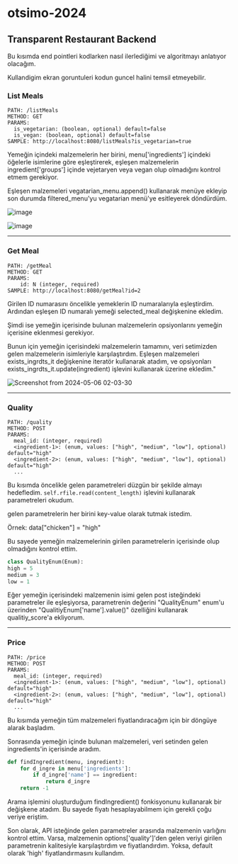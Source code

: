 # otsimo-2024
## Transparent Restaurant Backend

 Bu kısımda end pointleri kodlarken nasıl ilerlediğimi ve algoritmayı anlatıyor olacağım.

 Kullandigim ekran goruntuleri kodun guncel halini temsil etmeyebilir.

### List Meals

```
PATH: /listMeals
METHOD: GET
PARAMS:
  is_vegetarian: (boolean, optional) default=false
  is_vegan: (boolean, optional) default=false
SAMPLE: http://localhost:8080/listMeals?is_vegetarian=true
```

Yemeğin içindeki malzemelerin her birini, menu['ingredients'] içindeki öğelerle isimlerine göre eşleştirerek, eşleşen malzemelerin ingredient['groups'] içinde vejetaryen veya vegan olup olmadığını kontrol etmem gerekiyor.

Eşleşen malzemeleri vegatarian_menu.append() kullanarak menüye ekleyip son durumda filtered_menu'yu vegatarian menü'ye esitleyerek döndürdüm.

![image](https://github.com/faruktinaz/otsimo-2024/assets/114104599/1d4ea13f-847c-4b2c-8dee-7c641f870f41)

![image](https://github.com/faruktinaz/otsimo-2024/assets/114104599/aed04629-1a32-48ec-bbe0-c75cf2ec7a5e)

---

### Get Meal

```
PATH: /getMeal
METHOD: GET
PARAMS:
    id: N (integer, required)
SAMPLE: http://localhost:8080/getMeal?id=2
```

Girilen ID numarasını öncelikle yemeklerin ID numaralarıyla eşleştirdim. Ardından eşleşen ID numaralı yemeği selected_meal değişkenine ekledim.

Şimdi ise yemeğin içerisinde bulunan malzemelerin opsiyonlarını yemeğin içerisine eklenmesi gerekiyor.

Bunun için yemeğin içerisindeki malzemelerin tamamını, veri setimizden gelen malzemelerin isimleriyle karşılaştırdım. Eşleşen malzemeleri exists_ingrdts_it değişkenine iteratör kullanarak atadım, ve opsiyonları exists_ingrdts_it.update(ingredient) işlevini kullanarak üzerine ekledim."

![Screenshot from 2024-05-06 02-03-30](https://github.com/faruktinaz/otsimo-2024/assets/114104599/6f10c008-9f47-4456-a629-cf3ce4015909)


---

### Quality

```
PATH: /quality
METHOD: POST
PARAMS:
  meal_id: (integer, required)
  <ingredient-1>: (enum, values: ["high", "medium", "low"], optional) default="high"
  <ingredient-2>: (enum, values: ["high", "medium", "low"], optional) default="high"
  ...
```

Bu kısımda öncelikle gelen parametreleri düzgün bir şekilde almayı hedefledim. `self.rfile.read(content_length)` işlevini kullanarak parametreleri okudum.

gelen parametrelerin her birini key-value olarak tutmak istedim. 

Örnek:
	data["chicken"] = "high"

Bu sayede yemeğin malzemelerinin girilen parametrelerin içerisinde olup olmadığını kontrol ettim.

```python
class QualityEnum(Enum):
high = 5
medium = 3
low = 1
```

Eğer yemeğin içerisindeki malzemenin isimi gelen post isteğindeki parametreler ile eşleşiyorsa, parametrenin değerini "QualityEnum" enum'u üzerinden "QualitiyEnum['name'].value()" özelliğini kullanarak qualitiy_score'a ekliyorum.  

---

### Price

```
PATH: /price
METHOD: POST
PARAMS:
  meal_id: (integer, required)
  <ingredient-1>: (enum, values: ["high", "medium", "low"], optional) default="high"
  <ingredient-2>: (enum, values: ["high", "medium", "low"], optional) default="high"
  ...
```

Bu kısımda yemeğin tüm malzemeleri fiyatlandıracağım için bir döngüye alarak başladım. 

Sonrasında yemeğin içinde bulunan malzemeleri, veri setinden gelen ingredients'in içerisinde aradım.

```python
def findIngredient(menu, ingredient):
	for d_ingre in menu['ingredients']:
		if d_ingre['name'] == ingredient:
			return d_ingre
	return -1
```


Arama işlemini oluşturduğum findIngredient() fonkisyonunu kullanarak bir değişkene atadım. Bu sayede fiyatı hesaplayabilmem için gerekli çoğu veriye eriştim.

Son olarak, API isteğinde gelen parametreler arasında malzemenin varlığını kontrol ettim. Varsa, malzemenin options['quality']'den gelen veriyi girilen parametrenin kalitesiyle karşılaştırdım ve fiyatlandırdım. Yoksa, default olarak 'high' fiyatlandırmasını kullandım. 
